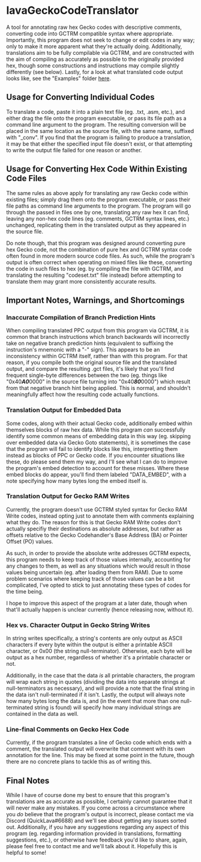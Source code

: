 # lavaGeckoCodeTranslator
A tool for annotating raw hex Gecko codes with descriptive comments, converting code into GCTRM compatible syntax where appropriate. Importantly, this program does not seek to change or edit codes in any way; only to make it more apparent what they're actually doing.
Additionally, translations aim to be fully compilable via GCTRM, and are constructed with the aim of compiling as accurately as possible to the originally provided hex, though some constructions and instructions may compile slightly differently (see below).
Lastly, for a look at what translated code output looks like, see the "Examples" folder [here](https://github.com/QuickLava/lavaGeckoCodeTranslator/tree/master/lavaGeckoCodeTranslator/Examples).

## Usage for Converting Individual Codes
To translate a code, paste it into a plain text file (eg. .txt, .asm, etc.), and either drag the file onto the program executable, or pass its file path as a command line argument to the program. The resulting conversion will be placed in the same location as the source file, with the same name, suffixed with "\_conv". If you find that the program is failing to produce a translation, it may be that either the specified input file doesn't exist, or that attempting to write the output file failed for one reason or another.

## Usage for Converting Hex Code Within Existing Code Files
The same rules as above apply for translating any raw Gecko code within existing files; simply drag them onto the program executable, or pass their file paths as command line arguments to the program. The program will go through the passed in files one by one, translating any raw hex it can find, leaving any non-hex code lines (eg. comments, GCTRM syntax lines, etc.) unchanged, replicating them in the translated output as they appeared in the source file.

Do note though, that this program was designed around converting pure hex Gecko code, not the combination of pure hex and GCTRM syntax code often found in more modern source code files. As such, while the program's output is often correct when operating on mixed files like these, converting the code in such files to hex (eg. by compiling the file with GCTRM, and translating the resulting "codeset.txt" file instead) before attempting to translate them may grant more consistently accurate results.

## Important Notes, Warnings, and Shortcomings
### Inaccurate Compilation of Branch Prediction Hints
When compiling translated PPC output from this program via GCTRM, it is common that branch instructions which branch backwards will incorrectly take on negative branch prediction hints (equivalent to suffixing the instruction's mnemonic with a "-" sign). This appears to be an inconsistency within GCTRM itself, rather than with this program.
For that reason, if you compile both the original source file and the translated output, and compare the resulting .gct files, it's likely that you'll find frequent single-byte differences between the two (eg. things like "0x40***A0***0000" in the source file turning into  "0x40***80***0000") which result from that negative branch hint being applied. This is normal, and shouldn't meaningfully affect how the resulting code actually functions.

### Translation Output for Embedded Data
Some codes, along with their actual Gecko code, additionally embed within themselves blocks of raw hex data. While this program *can* successfully identify some common means of embedding data in this way (eg. skipping over embedded data via Gecko Goto statements), it is sometimes the case that the program will fail to identify blocks like this, interpretting them instead as blocks of PPC or Gecko code.
If you encounter situations like these, do please send them my way, and I'll see what I can do to improve the program's embed detection to account for these misses. Where these embed blocks do appear, you'll find them labeled "DATA_EMBED", with a note specifying how many bytes long the embed itself is.

### Translation Output for Gecko RAM Writes
Currently, the program doesn't use GCTRM styled syntax for Gecko RAM Write codes, instead opting just to annotate them with comments explaining what they do.
The reason for this is that Gecko RAM Write codes don't actually specifiy their destinations as absolute addresses, but rather as offsets relative to the Gecko Codehandler's Base Address (BA) or Pointer Offset (PO) values.

As such, in order to provide the absolute write addresses GCTRM expects, this program needs to keep track of those values internally, accounting for any changes to them, as well as any situations which would result in those values being uncertain (eg. after loading them from RAM).
Due to some problem scenarios where keeping track of those values can be a bit complicated, I've opted to stick to just annotating these types of codes for the time being.

I hope to improve this aspect of the program at a later date, though when that'll actually happen is unclear currently (hence releasing now, without it).

### Hex vs. Character Output in Gecko String Writes
In string writes specifically, a string's contents are only output as ASCII characters if every byte within the output is either a printable ASCII character, or 0x00 (the string null-terminator). Otherwise, each byte will be output as a hex number, regardless of whether it's a printable character or not.

Additionally, in the case that the data *is* all printable characters, the program will wrap each string in quotes (dividing the data into separate strings at null-terminators as necessary), and will provide a note that the final string in the data isn't null-terminated if it isn't.
Lastly, the output will always note how many bytes long the data is, and (in the event that more than one null-terminated string is found) will specify how many individual strings are contained in the data as well. 

### Line-final Comments on Gecko Hex Code
Currently, if the program translates a line of Gecko code which ends with a comment, the translated output will overwrite that comment with its own annotation for the line. This may be fixed at some point in the future, though there are no concrete plans to tackle this as of writing this.

## Final Notes
While I have of course done my best to ensure that this program's translations are as accurate as possible, I certainly cannot guarantee that it will never make any mistakes.
If you come across a circumstance where you *do* believe that the program's output is incorrect, please contact me via Discord (QuickLava#6688) and we'll see about getting any issues sorted out.
Additionally, if you have any suggestions regarding any aspect of this program (eg. regarding information provided in translations, formatting suggestions, etc.), or otherwise have feedback you'd like to share, again, please feel free to contact me and we'll talk about it. Hopefully this is helpful to some!
